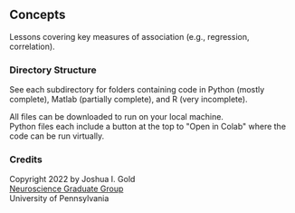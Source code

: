 ## Concepts

Lessons covering key measures of association (e.g., regression, correlation).

### Directory Structure

See each subdirectory for folders containing code in Python (mostly complete), Matlab (partially complete), and R (very incomplete).

All files can be downloaded to run on your local machine.  
Python files each include a button at the top to "Open in Colab" where the code can be run virtually.

### Credits

Copyright 2022 by Joshua I. Gold  
[Neuroscience Graduate Group](https://www.med.upenn.edu/ngg/)  
University of Pennsylvania
